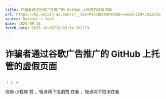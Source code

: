 ```yaml
---
title: 诈骗者通过谷歌广告推广的 GitHub 上托管的虚假页面
url: https://mp.weixin.qq.com/s?__biz=MzkxNDM4OTM3OQ==&mid=2247502203&idx=3&sn=108032359c39fc37946f0730eea0629d
source: Doonsec's feed
date: 2024-09-15
fetch_date: 2025-10-06T18:23:34.391173
---
```


# 诈骗者通过谷歌广告推广的 GitHub 上托管的虚假页面

：
，
。

视频
小程序
赞
，轻点两下取消赞
在看
，轻点两下取消在看